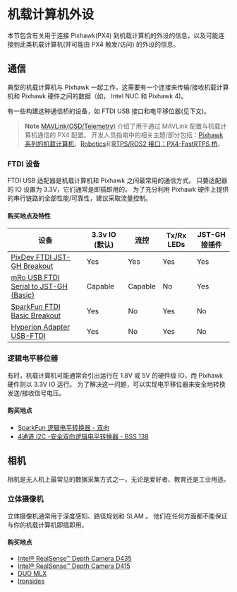 # 机载计算机外设

本节包含有关用于连接 Pixhawk(PX4) 到机载计算机的外设的信息，以及可能连接到此类机载计算机(并可能由 PX4 触发/访问) 的外设的信息。

## 通信

典型的机载计算机与 Pixhawk 一起工作，这需要有一个连接来传输/接收机载计算机和 Pixhawk 硬件之间的数据（如， Intel NUC 和 Pixhawk 4)。

有一些构建这种通信桥的设备，如 FTDI USB 接口和电平移位器(见下文)。

> **Note** [MAVLink\(OSD/Telemetry\)](../peripherals/mavlink_peripherals.md#TELEM2) 介绍了用于通过 MAVLink 配置与机载计算机通信的 PX4 配置。 开发人员指南中的相关主题/部分包括：[Pixhawk 系列的机载计算机](http://dev.px4.io/en/companion_computer/pixhawk_companion.html)、[Robotics](http://dev.px4.io/en/robotics/)和[RTPS/ROS2 接口：PX4-FastRTPS 桥](http://dev.px4.io/en/middleware/micrortps.html)。

### FTDI 设备

FTDI USB 适配器是机载计算机和 Pixhawk 之间最常用的通信方式。 只要适配器的 IO 设置为 3.3V，它们通常是即插即用的。 为了充分利用 Pixhawk 硬件上提供的串行链路的全部性能/可靠性，建议采取流量控制。

#### 购买地点及特性

| 设备                                                                                                                      | 3.3v IO (默认) | 流控      | Tx/Rx LEDs | JST-GH接插件 |
| ----------------------------------------------------------------------------------------------------------------------- | ------------ | ------- | ---------- | --------- |
| [PixDev FTDI JST-GH Breakout](https://pixdev.myshopify.com/products/ftdi-breakout-jst-gh)                               | Yes          | Yes     | Yes        | Yes       |
| [mRo USB FTDI Serial to JST-GH (Basic)](https://store.mrobotics.io/USB-FTDI-Serial-to-JST-GH-p/mro-ftdi-jstgh01-mr.htm) | Capable      | Capable | No         | Yes       |
| [SparkFun FTDI Basic Breakout](https://www.sparkfun.com/products/9873)                                                  | Yes          | No      | Yes        | No        |
| [Hyperion Adapter USB-FTDI](https://www.brack.ch/hyperion-adapter-usb-ftdi-510688)                                      | Yes          | No      | Yes        | No        |

### 逻辑电平移位器

有时，机载计算机可能通常会引出运行在 1.8V 或 5V 的硬件级 IO，而 Pixhawk 硬件则以 3.3V IO 运行。 为了解决这一问题，可以实现电平移位器来安全地转换发送/接收信号电压。

#### 购买地点

* [SparkFun 逻辑电平转换器 - 双向](https://www.sparkfun.com/products/12009)
* [4通道 I2C -安全双向逻辑电平转换器 - BSS 138](https://www.adafruit.com/product/757)

## 相机

相机是无人机上最常见的数据采集方式之一，无论是爱好者、教育还是工业用途。

### 立体摄像机

立体摄像机通常用于深度感知、路径规划和 SLAM 。 他们在任何方面都不能保证与你的机载计算机即插即用。

#### 购买地点

* [Intel® RealSense™ Depth Camera D435](https://click.intel.com/intelr-realsensetm-depth-camera-d435.html)
* [Intel® RealSense™ Depth Camera D415](https://click.intel.com/intelr-realsensetm-depth-camera-d415.html)
* [DUO MLX ](https://duo3d.com/product/duo-minilx-lv1)
* [Ironsides](https://www.perceptin.io/products)